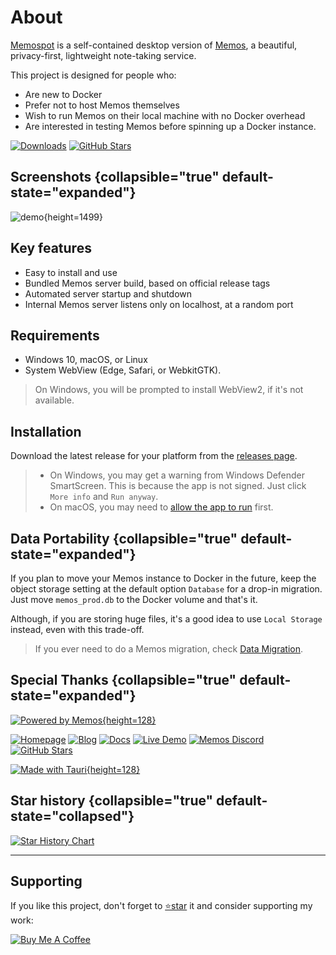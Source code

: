 # About

[Memospot](https://github.com/lincolnthalles/memospot) is a self-contained desktop version of [Memos](https://github.com/usememos/memos), a beautiful, privacy-first, lightweight note-taking service.

This project is designed for people who:

- Are new to Docker
- Prefer not to host Memos themselves
- Wish to run Memos on their local machine with no Docker overhead
- Are interested in testing Memos before spinning up a Docker instance.

[![Downloads](https://img.shields.io/github/downloads/lincolnthalles/memospot/total?logo=github)](https://github.com/lincolnthalles/memospot/releases) [![GitHub Stars](https://img.shields.io/github/stars/lincolnthalles/memospot?logo=github)](https://github.com/lincolnthalles/memospot)

## Screenshots {collapsible="true" default-state="expanded"}

![demo](capture.webp){height=1499}

## Key features

- Easy to install and use
- Bundled Memos server build, based on official release tags
- Automated server startup and shutdown
- Internal Memos server listens only on localhost, at a random port

## Requirements

- Windows 10, macOS, or Linux
- System WebView (Edge, Safari, or WebkitGTK).

> On Windows, you will be prompted to install WebView2, if it's not available.

## Installation

Download the latest release for your platform from the [releases page](https://github.com/lincolnthalles/memospot/releases).

> - On Windows, you may get a warning from Windows Defender SmartScreen. This is because the app is not signed.
>   Just click `More info` and `Run anyway`.
> - On macOS, you may need to [allow the app to run](https://support.apple.com/guide/mac-help/open-a-mac-app-from-an-unidentified-developer-mh40616/mac) first.

## Data Portability {collapsible="true" default-state="expanded"}

If you plan to move your Memos instance to Docker in the future, keep the object storage setting at the default option `Database` for a drop-in migration. Just move `memos_prod.db` to the Docker volume and that's it.

Although, if you are storing huge files, it's a good idea to use `Local Storage` instead, even with this trade-off.

> If you ever need to do a Memos migration, check [Data Migration](MIGRATION.md).

## Special Thanks {collapsible="true" default-state="expanded"}

[![Powered by Memos](powered_by_memos.webp){height=128}](https://www.usememos.com/)

[![Homepage](https://img.shields.io/badge/Home-blue)](https://www.usememos.com) [![Blog](https://img.shields.io/badge/Blog-gray)](https://www.usememos.com/blog) [![Docs](https://img.shields.io/badge/Docs-blue)](https://www.usememos.com/docs) [![Live Demo](https://img.shields.io/badge/Live-Demo-blue)](https://demo.usememos.com/) [![Memos Discord](https://img.shields.io/badge/Discord-chat-5865f2?logo=discord&logoColor=f5f5f5)](https://discord.gg/tfPJa4UmAv) [![GitHub Stars](https://img.shields.io/github/stars/usememos/memos?logo=github)](https://github.com/usememos/memos)

[![Made with Tauri](made_with_tauri.webp){height=128}](https://tauri.app/)

## Star history {collapsible="true" default-state="collapsed"}

[![Star History Chart](https://api.star-history.com/svg?repos=usememos/memos,lincolnthalles/memospot&type=Date&theme=light)](https://star-history.com/#usememos/memos&lincolnthalles/memospot&Date)

---

## Supporting

If you like this project, don't forget to [⭐star](https://github.com/lincolnthalles/memospot) it and consider supporting my work:

[![Buy Me A Coffee](https://www.buymeacoffee.com/assets/img/custom_images/orange_img.png)](https://www.buymeacoffee.com/lincolnthalles)
